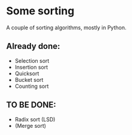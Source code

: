 # Some sorting

A couple of sorting algorithms, mostly in Python.

## Already done:
- Selection sort
- Insertion sort
- Quicksort
- Bucket sort
- Counting sort

## TO BE DONE:
- Radix sort (LSD)
- (Merge sort)
